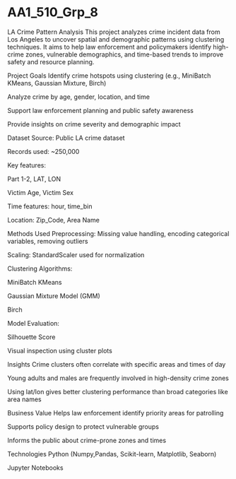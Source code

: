 # AA1_510_Grp_8
LA Crime Pattern Analysis
This project analyzes crime incident data from Los Angeles to uncover spatial and demographic patterns using clustering techniques. It aims to help law enforcement and policymakers identify high-crime zones, vulnerable demographics, and time-based trends to improve safety and resource planning.

Project Goals
Identify crime hotspots using clustering (e.g., MiniBatch KMeans, Gaussian Mixture, Birch)

Analyze crime by age, gender, location, and time

Support law enforcement planning and public safety awareness

Provide insights on crime severity and demographic impact

Dataset
Source: Public LA crime dataset

Records used: ~250,000

Key features:

Part 1-2, LAT, LON

Victim Age, Victim Sex

Time features: hour, time_bin

Location: Zip_Code, Area Name

Methods Used
Preprocessing: Missing value handling, encoding categorical variables, removing outliers

Scaling: StandardScaler used for normalization

Clustering Algorithms:

MiniBatch KMeans

Gaussian Mixture Model (GMM)

Birch

Model Evaluation:

Silhouette Score

Visual inspection using cluster plots

Insights
Crime clusters often correlate with specific areas and times of day

Young adults and males are frequently involved in high-density crime zones

Using lat/lon gives better clustering performance than broad categories like area names

Business Value
Helps law enforcement identify priority areas for patrolling

Supports policy design to protect vulnerable groups

Informs the public about crime-prone zones and times


Technologies
Python (Numpy,Pandas, Scikit-learn, Matplotlib, Seaborn)

Jupyter Notebooks
